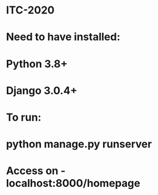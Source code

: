 # ITC-2020

# Need to have installed:
#   Python 3.8+
#   Django 3.0.4+

# To run:
#   python manage.py runserver
#       Access on - localhost:8000/homepage

